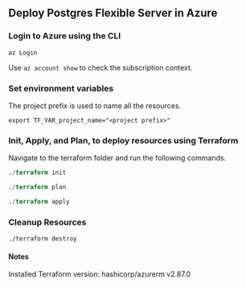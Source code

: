 
## Deploy Postgres Flexible Server in Azure

### Login to Azure using the CLI

```
az Login
```

Use `az account show` to check the subscription context.

### Set environment variables

The project prefix is used to name all the resources.

```variables
export TF_VAR_project_name="<project prefix>"
```

### Init, Apply, and Plan, to deploy resources using Terraform


Navigate to the terraform folder and run the following commands.

```terraform
./terraform init

./terraform plan

./terraform apply
```

### Cleanup Resources

```
./terraform destroy
```

#### Notes

Installed Terraform version: hashicorp/azurerm v2.87.0 